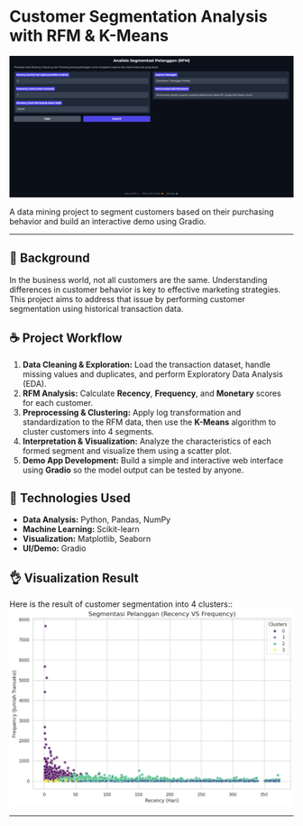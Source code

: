 # Customer Segmentation Analysis with RFM & K-Means

![Gradio App Screenshot](https://github.com/nfldffa/Customer-Segmentation-RFM/blob/main/gradio.png?raw=true)

A data mining project to segment customers based on their purchasing behavior and build an interactive demo using Gradio.

---

## 🤝 Background
In the business world, not all customers are the same. Understanding differences in customer behavior is key to effective marketing strategies. This project aims to address that issue by performing customer segmentation using historical transaction data.

## ☕ Project Workflow
1.  **Data Cleaning & Exploration:** Load the transaction dataset, handle missing values and duplicates, and perform Exploratory Data Analysis (EDA).
2.  **RFM Analysis:** Calculate **Recency**, **Frequency**, and **Monetary** scores for each customer.
3.  **Preprocessing & Clustering:** Apply log transformation and standardization to the RFM data, then use the **K-Means** algorithm to cluster customers into 4 segments.
4.  **Interpretation & Visualization:** Analyze the characteristics of each formed segment and visualize them using a scatter plot.
5.  **Demo App Development:** Build a simple and interactive web interface using **Gradio** so the model output can be tested by anyone.

## 🚀 Technologies Used
- **Data Analysis:** Python, Pandas, NumPy
- **Machine Learning:** Scikit-learn
- **Visualization:** Matplotlib, Seaborn
- **UI/Demo:** Gradio

## 👌 Visualization Result
Here is the result of customer segmentation into 4 clusters::
![Customer Segmentation Plot](https://github.com/nfldffa/Customer-Segmentation-RFM/blob/main/scatter%20plot.png?raw=true)

---
